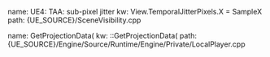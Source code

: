 name: UE4: TAA: sub-pixel jitter
kw: View.TemporalJitterPixels.X = SampleX
path: {UE_SOURCE}/SceneVisibility.cpp

name: GetProjectionData(
kw: ::GetProjectionData(
path: {UE_SOURCE}/Engine/Source/Runtime/Engine/Private/LocalPlayer.cpp

